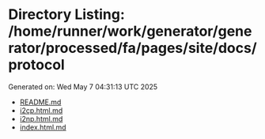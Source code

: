 # Directory Listing: /home/runner/work/generator/generator/processed/fa/pages/site/docs/protocol
Generated on: Wed May  7 04:31:13 UTC 2025

- [README.md](README.md)
- [i2cp.html.md](i2cp.html.md)
- [i2np.html.md](i2np.html.md)
- [index.html.md](index.html.md)
